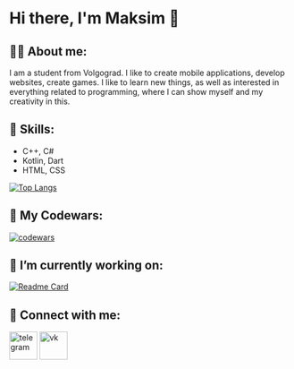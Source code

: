 # Hi there, I'm Maksim 👋

## 👩‍💻 About me:

I am a student from Volgograd.
I like to create mobile applications, develop websites, create games.  I like to learn new things, as well as interested in everything related to programming, where I can show myself and my creativity in this.

## 💪 Skills:

- C++, C#
- Kotlin, Dart
- HTML, CSS

[![Top Langs](https://github-readme-stats.vercel.app/api/top-langs/?username=Velp6268&theme=dark)](https://github.com/anuraghazra/github-readme-stats)

## 👊 My Codewars:

[![codewars](https://www.codewars.com/users/Velp/badges/large)](https://www.codewars.com/users/Velp)

## 🔭 I’m currently working on:

[![Readme Card](https://github-readme-stats.vercel.app/api/pin/?username=Velp6268&repo=AppHealthStatus&theme=dark)](https://github.com/Velp6268/AppHealthStatus)

## 💬 Connect with me:

[<img src='https://i.ibb.co/FVFB0kQ/Telegram.png' alt='telegram' height='50'>](https://t.me/velp1k) [<img src='https://i.ibb.co/3z7VWTP/vk.png' alt='vk' height='50'>](https://vk.com/mnochevny)  
